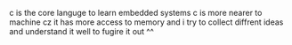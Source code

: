 c is the core languge to learn embedded systems c is more nearer to machine  cz
it has more access to memory and i try to collect diffrent ideas and understand it well to fugire it out ^^
